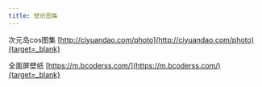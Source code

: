 ```yaml
---
title: 壁纸图集
---
```


次元岛cos图集
[http://ciyuandao.com/photo](http://ciyuandao.com/photo){target=_blank}

全面屏壁纸
[https://m.bcoderss.com/](https://m.bcoderss.com/){target=_blank}